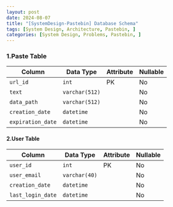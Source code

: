 ```yaml
---
layout: post
date: 2024-08-07
title: "[SystemDesign-Pastebin] Database Schema"
tags: [System Design, Architecture, Pastebin, ]
categories: [System Design, Problems, Pastebin, ]
---
```



### 1.Paste Table


| Column            | Data Type      | Attribute | Nullable |
| ----------------- | -------------- | --------- | -------- |
| `url_id`          | `int`          | PK        | No       |
| `text`            | `varchar(512)` |           | No       |
| `data_path`       | `varchar(512)` |           | No       |
| `creation_date`   | `datetime`     |           | No       |
| `expiration_date` | `datetime`     |           | No       |


#### 2.User Table


| Column            | Data Type     | Attribute | Nullable |
| ----------------- | ------------- | --------- | -------- |
| `user_id`         | `int`         | PK        | No       |
| `user_email`      | `varchar(40)` |           | No       |
| `creation_date`   | `datetime`    |           | No       |
| `last_login_date` | `datetime`    |           | No       |

